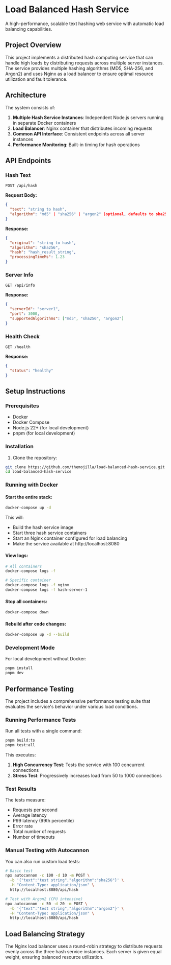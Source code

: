 # Load Balanced Hash Service

A high-performance, scalable text hashing web service with automatic load balancing capabilities.

## Project Overview

This project implements a distributed hash computing service that can handle high loads by distributing requests across multiple server instances. The service provides multiple hashing algorithms (MD5, SHA-256, and Argon2) and uses Nginx as a load balancer to ensure optimal resource utilization and fault tolerance.

## Architecture

The system consists of:

1. **Multiple Hash Service Instances**: Independent Node.js servers running in separate Docker containers
2. **Load Balancer**: Nginx container that distributes incoming requests
3. **Common API Interface**: Consistent endpoints across all server instances
4. **Performance Monitoring**: Built-in timing for hash operations

## API Endpoints

### Hash Text

```
POST /api/hash
```

**Request Body:**

```json
{
  "text": "string to hash",
  "algorithm": "md5" | "sha256" | "argon2" (optional, defaults to sha256)
}
```

**Response:**

```json
{
  "original": "string to hash",
  "algorithm": "sha256",
  "hash": "hash_result_string",
  "processingTimeMs": 1.23
}
```

### Server Info

```
GET /api/info
```

**Response:**

```json
{
  "serverId": "server1",
  "port": 3000,
  "supportedAlgorithms": ["md5", "sha256", "argon2"]
}
```

### Health Check

```
GET /health
```

**Response:**

```json
{
  "status": "healthy"
}
```

## Setup Instructions

### Prerequisites

- Docker
- Docker Compose
- Node.js 22+ (for local development)
- pnpm (for local development)

### Installation

1. Clone the repository:

```bash
git clone https://github.com/themojilla/load-balanced-hash-service.git
cd load-balanced-hash-service
```

### Running with Docker

#### Start the entire stack:

```bash
docker-compose up -d
```

This will:

- Build the hash service image
- Start three hash service containers
- Start an Nginx container configured for load balancing
- Make the service available at http://localhost:8080

#### View logs:

```bash
# All containers
docker-compose logs -f

# Specific container
docker-compose logs -f nginx
docker-compose logs -f hash-server-1
```

#### Stop all containers:

```bash
docker-compose down
```

#### Rebuild after code changes:

```bash
docker-compose up -d --build
```

### Development Mode

For local development without Docker:

```bash
pnpm install
pnpm dev
```

## Performance Testing

The project includes a comprehensive performance testing suite that evaluates the service's behavior under various load conditions.

### Running Performance Tests

Run all tests with a single command:

```bash
pnpm build:ts
pnpm test:all
```

This executes:

1. **High Concurrency Test**: Tests the service with 100 concurrent connections
2. **Stress Test**: Progressively increases load from 50 to 1000 connections

### Test Results

The tests measure:

- Requests per second
- Average latency
- P99 latency (99th percentile)
- Error rate
- Total number of requests
- Number of timeouts

### Manual Testing with Autocannon

You can also run custom load tests:

```bash
# Basic test
npx autocannon -c 100 -d 10 -m POST \
  -b '{"text":"test string","algorithm":"sha256"}' \
  -H "Content-Type: application/json" \
  http://localhost:8080/api/hash

# Test with Argon2 (CPU intensive)
npx autocannon -c 50 -d 20 -m POST \
  -b '{"text":"test string","algorithm":"argon2"}' \
  -H "Content-Type: application/json" \
  http://localhost:8080/api/hash
```

## Load Balancing Strategy

The Nginx load balancer uses a round-robin strategy to distribute requests evenly across the three hash service instances. Each server is given equal weight, ensuring balanced resource utilization.
